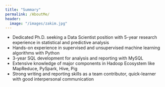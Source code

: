 ```yaml
---
title: "Summary"
permalink: /AboutMe/
header:
  image: "/images/zakim.jpg"
---
```

* Dedicated Ph.D. seeking a Data Scientist position with 5-year research experience in statistical and predictive analysis
* Hands-on experience in supervised and unsupervised machine learning algorithms with Python
* 3-year SQL development for analysis and reporting with MySQL
* Extensive knowledge of major components in Hadoop Ecosystem like MapReduce, PySpark, Hive, Pig
* Strong writing and reporting skills as a team contributor, quick-learner with good interpersonal communication
